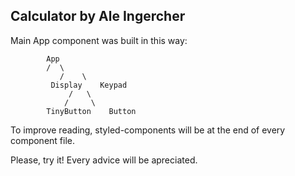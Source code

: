 Calculator by Ale Ingercher
---------------------------------
Main App component was built in this way:

			App
			/  \
		       /    \
	         Display    Keypad
			     /   \
			    /	  \
		    TinyButton    Button

To improve reading, styled-components will be at the end of every component file.

Please, try it! Every advice will be apreciated.
